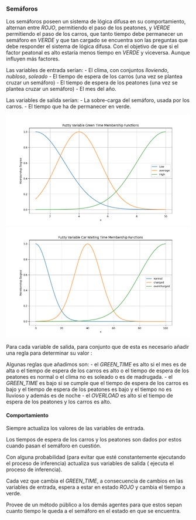 ### Semáforos

Los semáforos poseen un sistema de lógica difusa en su comportamiento, alternan entre *ROJO*, permitiendo el paso de los peatones, y *VERDE* permitiendo el paso de los carros, que tanto tiempo debe permanecer un semáforo en *VERDE* y que tan cargado se encuentra son las preguntas que debe responder el sistema de lógica difusa. Con el objetivo de que si el factor peatonal es alto estaría menos tiempo en *VERDE* y viceversa. Aunque influyen más factores.

Las variables de entrada serían:
    - El clima, con conjuntos *lloviendo*, *nubloso*, *soleado*
    - El tiempo de espera de los carros (una vez se plantea cruzar un semáforo)
    - El tiempo de espera de los peatones (una vez se plantea cruzar un semáforo)
    - El mes del año.

Las variables de salida serían:
    - La sobre-carga del semáforo, usada por los carros.
    - El tiempo que ha de permanecer en verde.

![](./greentime.png)
![](./car_waiting_time.png)

Para cada variable de salida, para conjunto que de esta es necesario añadir una regla para determinar su valor : 

Algunas reglas que añadimos son:
    - el *GREEN_TIME* es alto si el mes es de alta o el tiempo de espera de los carros es alto o el tiempo de espera de los peatones es normal o el clima no es soleado o es de madrugada.
    - el *GREEN_TIME* es bajo si se cumple que el tiempo de espera de los carros es bajo y el tiempo de espera de los peatones es bajo y el tiempo no es lluvioso y además es de noche
    - el *OVERLOAD* es alto si el tiempo de espera de los peatones y los carros es alto.

#### Comportamiento

Siempre actualiza los valores de las variables de entrada.

Los tiempos de espera de los carros y los peatones son dados por estos cuando pasan el semáforo en cuestión.

Con alguna probabilidad (para evitar que esté constantemente ejecutando el proceso de inferencia) actualiza sus variables de salida ( ejecuta el proceso de inferencia).

Cada vez que cambia el *GREEN_TIME*, a consecuencia de cambios en las variables de entrada, espera a estar en estado *ROJO* y cambia el tiempo a verde.

Provee de un método público a los demás agentes para que estos sepan cuanto tiempo le queda a el semáforo en el estado en que se encuentra.